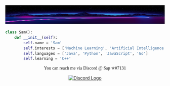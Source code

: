 <img src="images/image.png" height=60 width=950>

```py
class Sam():
	def __init__(self):
		self.name = 'Sam'
		self.interests = ['Machine Learning', 'Artificial Intelligence']
		self.languages = ['Java', 'Python', 'JavaScript', 'Go']
		self.learning = 'C++'
```

<p align="center" style="font-family: Georgia, serif">You can reach me via Discord @ Sap ✭#7131</p>

<p align="center">
	<a href="https://discord.com">
		<img src="https://cdn4.iconfinder.com/data/icons/logos-and-brands/512/91_Discord_logo_logos-512.png" alt="Discord Logo" height=35/>
	</a>
</p>
